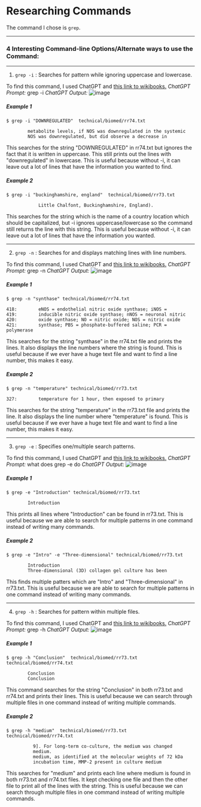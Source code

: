 # Researching Commands

The command I chose is ```grep```. 

---
### 4 Interesting Command-line Options/Alternate ways to use the Command:
---
1. ```grep -i``` : Searches for pattern while ignoring uppercase and lowercase. 

To find this command, I used ChatGPT and [this link to wikibooks.](https://en.wikibooks.org/wiki/Grep)
*ChatGPT Prompt:* grep -i
*ChatGPT Output:* ![image](i.PNG)

##### **Example 1**
```
$ grep -i "DOWNREGULATED"  technical/biomed/rr74.txt
```
```
        metabolite levels, if NOS was downregulated in the systemic
        NOS was downregulated, but did observe a decrease in
```
This searches for the string "DOWNREGULATED" in rr74.txt but ignores the fact that it is written in uppercase. This still prints out the lines with "downregulated" in lowercase. This is useful because without -i, it can leave out a lot of lines that have the information you wanted to find. 

##### **Example 2**
```
$ grep -i "buckinghamshire, england"  technical/biomed/rr73.txt
```
```
            Little Chalfont, Buckinghamshire, England).
```
This searches for the string which is the name of a country location which should be capitalized, but -i ignores uppercase/lowercase so the command still returns the line with this string. This is useful because without -i, it can leave out a lot of lines that have the information you wanted.

---
2. ```grep -n``` : Searches for and displays matching lines with line numbers. 

To find this command, I used ChatGPT and [this link to wikibooks.](https://en.wikibooks.org/wiki/Grep)
*ChatGPT Prompt:* grep -n
*ChatGPT Output:* ![image](n.PNG)

##### **Example 1**
```
$ grep -n "synthase" technical/biomed/rr74.txt
```
```
418:        eNOS = endothelial nitric oxide synthase; iNOS =
419:        inducible nitric oxide synthase; nNOS = neuronal nitric
420:        oxide synthase; NO = nitric oxide; NOS = nitric oxide
421:        synthase; PBS = phosphate-buffered saline; PCR = polymerase
```
This searches for the string "synthase" in the rr74.txt file and prints the lines. It also displays the line numbers where the string is found. This is useful because if we ever have a huge text file and want to find a line number, this makes it easy. 

##### **Example 2**
```
$ grep -n "temperature" technical/biomed/rr73.txt
```
```
327:        temperature for 1 hour, then exposed to primary
```
This searches for the string "temperature" in the rr73.txt file and prints the line. It also displays the line number where "temperature" is found. This is useful because if we ever have a huge text file and want to find a line number, this makes it easy. 

---
3. ```grep -e``` : Specifies one/multiple search patterns. 

To find this command, I used ChatGPT and [this link to wikibooks.](https://en.wikibooks.org/wiki/Grep)
*ChatGPT Prompt:* what does grep -e do
*ChatGPT Output:* ![image](ee.PNG)

##### **Example 1**
```
$ grep -e "Introduction" technical/biomed/rr73.txt
```
```
        Introduction
```
This prints all lines where "Introduction" can be found in rr73.txt. This is useful because we are able to search for multiple patterns in one command instead of writing many commands. 

##### **Example 2**
```
$ grep -e "Intro" -e "Three-dimensional" technical/biomed/rr73.txt
```
```
        Introduction
        Three-dimensional (3D) collagen gel culture has been
```
This finds multiple patters which are "Intro" and "Three-dimensional" in rr73.txt. This is useful because we are able to search for multiple patterns in one command instead of writing many commands. 

---
4. ```grep -h``` : Searches for pattern within multiple files. 

To find this command, I used ChatGPT and [this link to wikibooks.](https://en.wikibooks.org/wiki/Grep)
*ChatGPT Prompt:* grep -h
*ChatGPT Output:* ![image](h.PNG)

##### **Example 1**
```
$ grep -h "Conclusion"  technical/biomed/rr73.txt technical/biomed/rr74.txt    
```
```
        Conclusion
        Conclusion
```
This command searches for the string "Conclusion" in both rr73.txt and rr74.txt and prints their lines. This is useful because we can search through multiple files in one command instead of writing multiple commands. 

##### **Example 2**
```
$ grep -h "medium"  technical/biomed/rr73.txt technical/biomed/rr74.txt
```
```
          9]. For long-term co-culture, the medium was changed
          medium.
          medium, as identified at the molecular weights of 72 kDa
          incubation time, MMP-2 present in culture medium
```
This searches for "medium" and prints each line where medium is found in both rr73.txt and rr74.txt files. It kept checking one file and then the other file to print all of the lines with the string. This is useful because we can search through multiple files in one command instead of writing multiple commands. 



